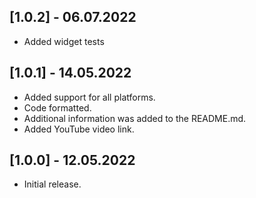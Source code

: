 ## [1.0.2] - 06.07.2022
* Added widget tests

## [1.0.1] - 14.05.2022
* Added support for all platforms.
* Code formatted.
* Additional information was added to the README.md.
* Added YouTube video link.

## [1.0.0] - 12.05.2022
* Initial release.